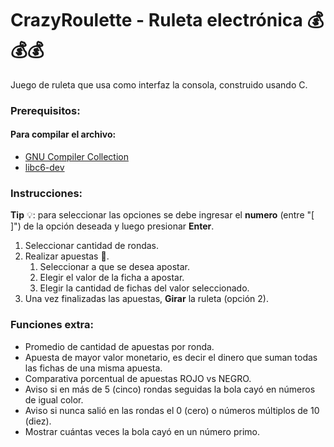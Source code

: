 # CrazyRoulette - Ruleta electrónica 💰💰💰
  Juego de ruleta que usa como interfaz la consola, construido usando C.

### Prerequisitos:

#### Para compilar el archivo:
- [GNU Compiler Collection](https://gcc.gnu.org/)
- [libc6-dev](https://packages.debian.org/es/sid/libc6-dev)

### Instrucciones:
**Tip** 💡: para seleccionar las opciones se debe ingresar el **numero** (entre "[ ]") de la opción deseada y luego presionar **Enter**.
1. Seleccionar cantidad de rondas.
2. Realizar apuestas 💸.
    1. Seleccionar a que se desea apostar.
    2. Elegir el valor de la ficha a apostar.
    3. Elegir la cantidad de fichas del valor seleccionado.
3. Una vez finalizadas las apuestas, **Girar** la ruleta (opción 2).

### Funciones extra:
- Promedio de cantidad de apuestas por ronda.
- Apuesta de mayor valor monetario, es decir el dinero que suman todas las fichas de una misma apuesta.
- Comparativa porcentual de apuestas ROJO vs NEGRO.
- Aviso si en más de 5 (cinco) rondas seguidas la bola cayó en números de igual color.
- Aviso si nunca salió en las rondas el 0 (cero) o números múltiplos de 10 (diez).
- Mostrar cuántas veces la bola cayó en un número primo.
